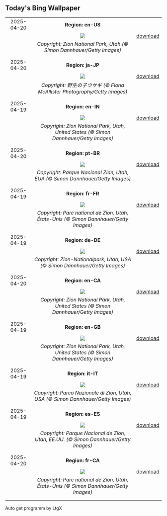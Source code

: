## Today's Bing Wallpaper
|      |      |      |
| :----: | :----: | :----: |
|2025-04-20|**Region: en-US**||
||![](https://www.bing.com/th?id=OHR.ZionValley_EN-US2520458606_UHD.jpg&pid=hp&w=1152&h=648&rs=1&c=4)| [download](https://www.bing.com/th?id=OHR.ZionValley_EN-US2520458606_UHD.jpg)|
||*Copyright: Zion National Park, Utah (© Simon Dannhauer/Getty Images)*
||
|||
|2025-04-20|**Region: ja-JP**||
||![](https://www.bing.com/th?id=OHR.BunnyLove_JA-JP1230746476_UHD.jpg&pid=hp&w=1152&h=648&rs=1&c=4)| [download](https://www.bing.com/th?id=OHR.BunnyLove_JA-JP1230746476_UHD.jpg)|
||*Copyright: 野生の子ウサギ (© Fiona McAllister Photography/Getty Images)*
||
|||
|2025-04-19|**Region: en-IN**||
||![](https://www.bing.com/th?id=OHR.ZionValley_EN-IN0015125872_UHD.jpg&pid=hp&w=1152&h=648&rs=1&c=4)| [download](https://www.bing.com/th?id=OHR.ZionValley_EN-IN0015125872_UHD.jpg)|
||*Copyright: Zion National Park, Utah, United States (© Simon Dannhauer/Getty Images)*
||
|||
|2025-04-20|**Region: pt-BR**||
||![](https://www.bing.com/th?id=OHR.ZionValley_PT-BR8868751465_UHD.jpg&pid=hp&w=1152&h=648&rs=1&c=4)| [download](https://www.bing.com/th?id=OHR.ZionValley_PT-BR8868751465_UHD.jpg)|
||*Copyright: Parque Nacional Zion, Utah, EUA (© Simon Dannhauer/Getty Images)*
||
|||
|2025-04-19|**Region: fr-FR**||
||![](https://www.bing.com/th?id=OHR.ZionValley_FR-FR4910447899_UHD.jpg&pid=hp&w=1152&h=648&rs=1&c=4)| [download](https://www.bing.com/th?id=OHR.ZionValley_FR-FR4910447899_UHD.jpg)|
||*Copyright: Parc national de Zion, Utah, États-Unis (© Simon Dannhauer/Getty Images)*
||
|||
|2025-04-19|**Region: de-DE**||
||![](https://www.bing.com/th?id=OHR.ZionValley_DE-DE1917937045_UHD.jpg&pid=hp&w=1152&h=648&rs=1&c=4)| [download](https://www.bing.com/th?id=OHR.ZionValley_DE-DE1917937045_UHD.jpg)|
||*Copyright: Zion-Nationalpark, Utah, USA (© Simon Dannhauer/Getty Images)*
||
|||
|2025-04-20|**Region: en-CA**||
||![](https://www.bing.com/th?id=OHR.ZionValley_EN-CA7338120688_UHD.jpg&pid=hp&w=1152&h=648&rs=1&c=4)| [download](https://www.bing.com/th?id=OHR.ZionValley_EN-CA7338120688_UHD.jpg)|
||*Copyright: Zion National Park, Utah, United States (© Simon Dannhauer/Getty Images)*
||
|||
|2025-04-19|**Region: en-GB**||
||![](https://www.bing.com/th?id=OHR.ZionValley_EN-GB5278363127_UHD.jpg&pid=hp&w=1152&h=648&rs=1&c=4)| [download](https://www.bing.com/th?id=OHR.ZionValley_EN-GB5278363127_UHD.jpg)|
||*Copyright: Zion National Park, Utah, United States (© Simon Dannhauer/Getty Images)*
||
|||
|2025-04-19|**Region: it-IT**||
||![](https://www.bing.com/th?id=OHR.ZionValley_IT-IT1237391753_UHD.jpg&pid=hp&w=1152&h=648&rs=1&c=4)| [download](https://www.bing.com/th?id=OHR.ZionValley_IT-IT1237391753_UHD.jpg)|
||*Copyright: Parco Nazionale di Zion, Utah, USA (© Simon Dannhauer/Getty Images)*
||
|||
|2025-04-19|**Region: es-ES**||
||![](https://www.bing.com/th?id=OHR.ZionValley_ES-ES3051360376_UHD.jpg&pid=hp&w=1152&h=648&rs=1&c=4)| [download](https://www.bing.com/th?id=OHR.ZionValley_ES-ES3051360376_UHD.jpg)|
||*Copyright: Parque Nacional de Zion, Utah, EE.UU. (© Simon Dannhauer/Getty Images)*
||
|||
|2025-04-20|**Region: fr-CA**||
||![](https://www.bing.com/th?id=OHR.ZionValley_FR-CA5154039067_UHD.jpg&pid=hp&w=1152&h=648&rs=1&c=4)| [download](https://www.bing.com/th?id=OHR.ZionValley_FR-CA5154039067_UHD.jpg)|
||*Copyright: Parc national de Zion, Utah, États-Unis (© Simon Dannhauer/Getty Images)*
||
|||

Auto get programm by LtgX
